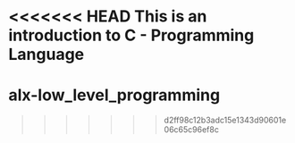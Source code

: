 <<<<<<< HEAD
This is an introduction to C - Programming Language
=======
# alx-low_level_programming
>>>>>>> d2ff98c12b3adc15e1343d90601e06c65c96ef8c
